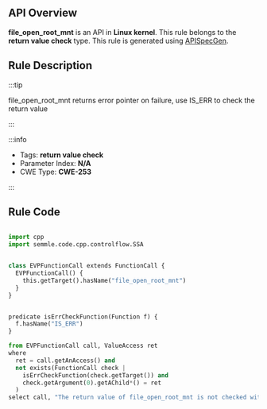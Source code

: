 ---
---


## API Overview
**file_open_root_mnt** is an API in **Linux kernel**. This rule belongs to the **return value check** type. This rule is generated using [APISpecGen](../../tools/APISpecGen).
## Rule Description

:::tip

file_open_root_mnt returns error pointer on failure, use IS_ERR to check the return value

:::

:::info

- Tags: **return value check**
- Parameter Index: **N/A**
- CWE Type: **CWE-253**

:::

## Rule Code
```python

import cpp
import semmle.code.cpp.controlflow.SSA


class EVPFunctionCall extends FunctionCall {
  EVPFunctionCall() {
    this.getTarget().hasName("file_open_root_mnt")
  }
}


predicate isErrCheckFunction(Function f) {
  f.hasName("IS_ERR") 
}

from EVPFunctionCall call, ValueAccess ret
where
  ret = call.getAnAccess() and
  not exists(FunctionCall check |
    isErrCheckFunction(check.getTarget()) and
    check.getArgument(0).getAChild*() = ret
  )
select call, "The return value of file_open_root_mnt is not checked with IS_ERR."
    
```